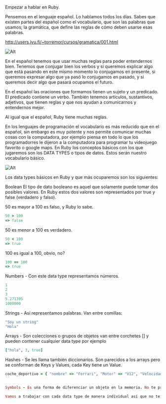 Empezar a hablar en Ruby.

Pensemos en el lenguaje español. Lo hablamos todos los días. Sabes que existen partes del español como el vocabulario, que son las palabras que usamos; la gramática, que define las reglas de cómo deben usarse esas palabras.

http://users.jyu.fi/~torremor/cursos/gramatica/001.html

![Alt](https://i.ebayimg.com/images/g/dMQAAOSwls5Y76gh/s-l300.jpg?style=centerme)


En el español tenemos que usar muchas reglas para poder entendernos bien. Tenemos que conjugar bien los verbos y si queremos explicar algo que está pasando en este mismo momento lo conjugamos en presente, si queremos expresar algo que ya pasó lo conjugamos en pasado, y si queremos decir algo que pasará ocupamos el futuro.

En el español las oraciones que formamos tienen un sujeto y un predicado. El predicado contiene un verbo. También tenemos artículos, sustantivos, adjetivos, que tienen reglas y que nos ayudan a comunicarnos y entendernos mejor.

Al igual que el español, Ruby tiene muchas reglas.

En los lenguajes de programación el vocabulario es más reducido que en el español, sin embargo es muy potente y nos permite comunicar muchas cosas con la computadora, por ejemplo piensa en todo lo que los programadorres le dijeron a la computadora para programar tu videojuego favorito o google maps. En Ruby los conceptos básicos con los que jugaremos son los DATA TYPES o tipos de datos. Estos serán nuestro vocabulario básico. 


![Alt](https://hype.codes/sites/default/files/icons_for_articles/blue/ruby_on_rails.png?style=centerme)

Los data types básicos en Ruby y que más ocuparemos son los siguientes:

Boolean
El tipo de dato booleano es aquel que solamente puede tomar dos posibles valores. En Ruby estos dos valores son representados por true y false (verdadero y falso).

50 es mayor a 100 es falso, y Ruby lo sabe.

```ruby
50 > 100 
=> false
```
50 es menor a 100 es verdadero.

```ruby
50 < 100 
=> true
```
100 es igual a 100, obvio, no?

```ruby
100 == 100
=> true
```


Numbers - Con este data type representamos números. 

```ruby
1
2
3
5.271395
1000000
```

Strings - Así representamos palabras. Van entre comillas: 

```ruby
"Soy un string"
"Hola"
```

Arrays - Son colecciones o grupos de objetos van entre corchetes [] y pueden contener cualquier data type por ejemplo

```ruby
["hola", 3, true]
```

Hashes - Se les llama también diccionarios. Son parecidos a los arrays pero se conforman de Keys y Values, cada Key tiene un Value.

```ruby
coche_deportivo = { "nombre" => "Ferrari", "Motor" => "V12", "Velocidad Máxima" => 320 }
``

Symbols - Es una forma de diferenciar un objeto en la memoria. No te preocupes todavía por los symbols, se explicarán después.

Vamos a trabajar con cada data type de manera individual así que no te preocupes si no te queda claro todavía, vamos poco a poco.

